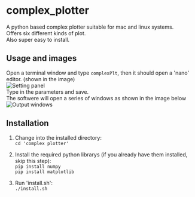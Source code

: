 # complex_plotter
A python based complex plotter suitable for mac and linux systems.            
Offers six different kinds of plot.       
Also super easy to install.        
## Usage and images
Open a terminal window and type `complexPlt`, then it should open a 'nano' editor. (shown in the image)        
![Setting panel](http://github.com/Jay-Feng2008/complex_plotter/tree/main/complex%20plotter/setting.png)        
Type in  the parameters and save.      
The softwere will open a series of windows as shown in the image below        
![Output windows](http://github.com/Jay-Feng2008/complex_plotter/tree/main/complex%20plotter/image.png)
## Installation

1. Change into the installed directory:     
`cd 'complex plotter'`     
2. Install the required python librarys (if you already have them installed, skip this step):     
`pip install numpy `        
`pip install matplotlib`

3. Run 'install.sh':     
`./install.sh`
